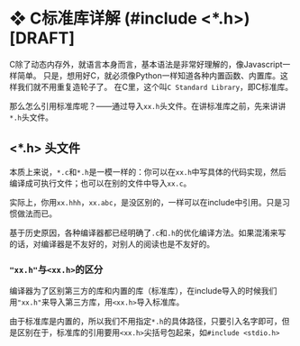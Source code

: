 # ❖ C标准库详解 (#include <*.h>) [DRAFT]

C除了动态内存外，就语言本身而言，基本语法是非常好理解的，像Javascript一样简单。
只是，想用好C，就必须像Python一样知道各种内置函数、内置库。这样我们就不用重复造轮子了。
在C里，这个叫`C Standard Library`，即C标准库。

那么怎么引用标准库呢？——通过导入`xx.h`头文件。在讲标准库之前，先来讲讲`*.h`头文件。


## <*.h> 头文件

本质上来说，`*.c`和`*.h`是一模一样的：你可以在`xx.h`中写具体的代码实现，然后编译成可执行文件；也可以在别的文件中导入`xx.c`。

实际上，你用`xx.hhh`，`xx.abc`，是没区别的，一样可以在include中引用。只是习惯做法而已。

基于历史原因，各种编译器都已经明确了`.c`和`.h`的优化编译方法。如果混淆来写的话，对编译器是不友好的，对别人的阅读也是不友好的。


### `"xx.h"`与`<xx.h>`的区分

编译器为了区别第三方的库和内置的库（标准库），在include导入的时候我们用`"xx.h"`来导入第三方库，用`<xx.h>`导入标准库。

由于标准库是内置的，所以我们不用指定`*.h`的具体路径，只要引入名字即可，但是区别在于，标准库的引用要用`<xx.h>`尖括号包起来，如`#include <stdio.h>`


